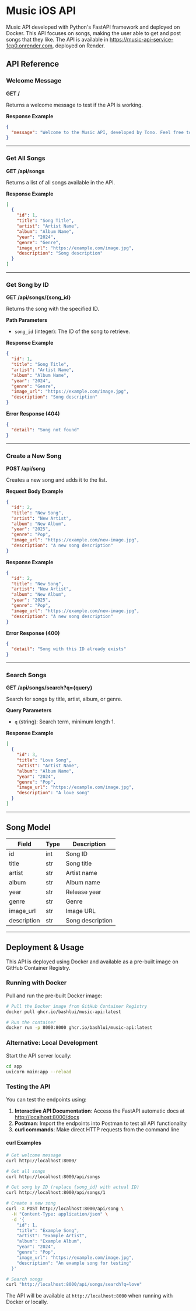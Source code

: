 # Music iOS API 

Music API developed with Python's FastAPI framework and deployed on Docker. This API focuses on songs, making the user able to get and post songs that they like.
The API is available in https://music-api-service-1cp0.onrender.com, deployed on Render.

## API Reference

### Welcome Message

**GET /**

Returns a welcome message to test if the API is working.

**Response Example**
```json
{
  "message": "Welcome to the Music API, developed by Tono. Feel free to explore the endpoints."
}
```

---

### Get All Songs

**GET /api/songs**

Returns a list of all songs available in the API.

**Response Example**
```json
[
  {
    "id": 1,
    "title": "Song Title",
    "artist": "Artist Name",
    "album": "Album Name",
    "year": "2024",
    "genre": "Genre",
    "image_url": "https://example.com/image.jpg",
    "description": "Song description"
  }
]
```

---

### Get Song by ID

**GET /api/songs/{song_id}**

Returns the song with the specified ID.

**Path Parameters**
- `song_id` (integer): The ID of the song to retrieve.

**Response Example**
```json
{
  "id": 1,
  "title": "Song Title",
  "artist": "Artist Name",
  "album": "Album Name",
  "year": "2024",
  "genre": "Genre",
  "image_url": "https://example.com/image.jpg",
  "description": "Song description"
}
```

**Error Response (404)**
```json
{
  "detail": "Song not found"
}
```

---

### Create a New Song

**POST /api/song**

Creates a new song and adds it to the list.

**Request Body Example**
```json
{
  "id": 2,
  "title": "New Song",
  "artist": "New Artist", 
  "album": "New Album",
  "year": "2025",
  "genre": "Pop",
  "image_url": "https://example.com/new-image.jpg",
  "description": "A new song description"
}
```

**Response Example**
```json
{
  "id": 2,
  "title": "New Song",
  "artist": "New Artist",
  "album": "New Album", 
  "year": "2025",
  "genre": "Pop",
  "image_url": "https://example.com/new-image.jpg",
  "description": "A new song description"
}
```

**Error Response (400)**
```json
{
  "detail": "Song with this ID already exists"
}
```

---

### Search Songs

**GET /api/songs/search?q={query}**

Search for songs by title, artist, album, or genre.

**Query Parameters**
- `q` (string): Search term, minimum length 1.

**Response Example**
```json
[
  {
    "id": 3,
    "title": "Love Song",
    "artist": "Artist Name",
    "album": "Album Name",
    "year": "2024",
    "genre": "Pop",
    "image_url": "https://example.com/image.jpg",
    "description": "A love song"
  }
]
```

---

## Song Model

| Field      | Type   | Description         |
|------------|--------|--------------------|
| id         | int    | Song ID            |
| title      | str    | Song title         |
| artist     | str    | Artist name        |
| album      | str    | Album name         |
| year       | str    | Release year       |
| genre      | str    | Genre              |
| image_url  | str    | Image URL          |
| description| str    | Song description   |

---

## Deployment & Usage

This API is deployed using Docker and available as a pre-built image on GitHub Container Registry.

### Running with Docker

Pull and run the pre-built Docker image:

```bash
# Pull the Docker image from GitHub Container Registry
docker pull ghcr.io/bashlui/music-api:latest

# Run the container
docker run -p 8000:8000 ghcr.io/bashlui/music-api:latest
```

### Alternative: Local Development

Start the API server locally:

```bash
cd app
uvicorn main:app --reload
```

### Testing the API

You can test the endpoints using:

1. **Interactive API Documentation**: Access the FastAPI automatic docs at [http://localhost:8000/docs](http://localhost:8000/docs)
2. **Postman**: Import the endpoints into Postman to test all API functionality
3. **curl commands**: Make direct HTTP requests from the command line

#### curl Examples

```bash
# Get welcome message
curl http://localhost:8000/

# Get all songs
curl http://localhost:8000/api/songs

# Get song by ID (replace {song_id} with actual ID)
curl http://localhost:8000/api/songs/1

# Create a new song
curl -X POST http://localhost:8000/api/song \
  -H "Content-Type: application/json" \
  -d '{
    "id": 1,
    "title": "Example Song",
    "artist": "Example Artist",
    "album": "Example Album",
    "year": "2024",
    "genre": "Pop",
    "image_url": "https://example.com/image.jpg",
    "description": "An example song for testing"
  }'

# Search songs
curl "http://localhost:8000/api/songs/search?q=love"
```

The API will be available at `http://localhost:8000` when running with Docker or locally.
